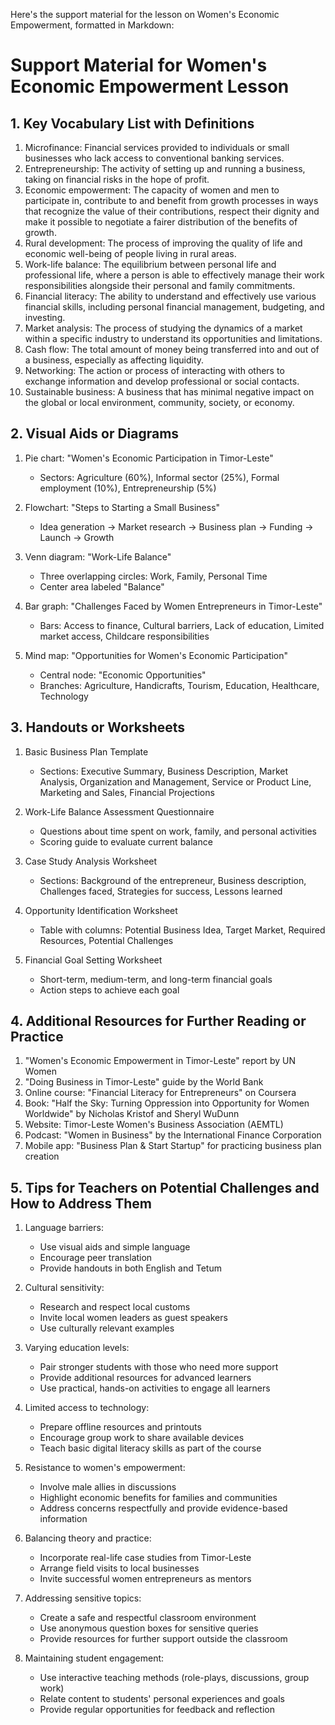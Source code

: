 Here's the support material for the lesson on Women's Economic Empowerment, formatted in Markdown:

# Support Material for Women's Economic Empowerment Lesson

## 1. Key Vocabulary List with Definitions

1. Microfinance: Financial services provided to individuals or small businesses who lack access to conventional banking services.
2. Entrepreneurship: The activity of setting up and running a business, taking on financial risks in the hope of profit.
3. Economic empowerment: The capacity of women and men to participate in, contribute to and benefit from growth processes in ways that recognize the value of their contributions, respect their dignity and make it possible to negotiate a fairer distribution of the benefits of growth.
4. Rural development: The process of improving the quality of life and economic well-being of people living in rural areas.
5. Work-life balance: The equilibrium between personal life and professional life, where a person is able to effectively manage their work responsibilities alongside their personal and family commitments.
6. Financial literacy: The ability to understand and effectively use various financial skills, including personal financial management, budgeting, and investing.
7. Market analysis: The process of studying the dynamics of a market within a specific industry to understand its opportunities and limitations.
8. Cash flow: The total amount of money being transferred into and out of a business, especially as affecting liquidity.
9. Networking: The action or process of interacting with others to exchange information and develop professional or social contacts.
10. Sustainable business: A business that has minimal negative impact on the global or local environment, community, society, or economy.

## 2. Visual Aids or Diagrams

1. Pie chart: "Women's Economic Participation in Timor-Leste"
   - Sectors: Agriculture (60%), Informal sector (25%), Formal employment (10%), Entrepreneurship (5%)

2. Flowchart: "Steps to Starting a Small Business"
   - Idea generation → Market research → Business plan → Funding → Launch → Growth

3. Venn diagram: "Work-Life Balance"
   - Three overlapping circles: Work, Family, Personal Time
   - Center area labeled "Balance"

4. Bar graph: "Challenges Faced by Women Entrepreneurs in Timor-Leste"
   - Bars: Access to finance, Cultural barriers, Lack of education, Limited market access, Childcare responsibilities

5. Mind map: "Opportunities for Women's Economic Participation"
   - Central node: "Economic Opportunities"
   - Branches: Agriculture, Handicrafts, Tourism, Education, Healthcare, Technology

## 3. Handouts or Worksheets

1. Basic Business Plan Template
   - Sections: Executive Summary, Business Description, Market Analysis, Organization and Management, Service or Product Line, Marketing and Sales, Financial Projections

2. Work-Life Balance Assessment Questionnaire
   - Questions about time spent on work, family, and personal activities
   - Scoring guide to evaluate current balance

3. Case Study Analysis Worksheet
   - Sections: Background of the entrepreneur, Business description, Challenges faced, Strategies for success, Lessons learned

4. Opportunity Identification Worksheet
   - Table with columns: Potential Business Idea, Target Market, Required Resources, Potential Challenges

5. Financial Goal Setting Worksheet
   - Short-term, medium-term, and long-term financial goals
   - Action steps to achieve each goal

## 4. Additional Resources for Further Reading or Practice

1. "Women's Economic Empowerment in Timor-Leste" report by UN Women
2. "Doing Business in Timor-Leste" guide by the World Bank
3. Online course: "Financial Literacy for Entrepreneurs" on Coursera
4. Book: "Half the Sky: Turning Oppression into Opportunity for Women Worldwide" by Nicholas Kristof and Sheryl WuDunn
5. Website: Timor-Leste Women's Business Association (AEMTL)
6. Podcast: "Women in Business" by the International Finance Corporation
7. Mobile app: "Business Plan & Start Startup" for practicing business plan creation

## 5. Tips for Teachers on Potential Challenges and How to Address Them

1. Language barriers:
   - Use visual aids and simple language
   - Encourage peer translation
   - Provide handouts in both English and Tetum

2. Cultural sensitivity:
   - Research and respect local customs
   - Invite local women leaders as guest speakers
   - Use culturally relevant examples

3. Varying education levels:
   - Pair stronger students with those who need more support
   - Provide additional resources for advanced learners
   - Use practical, hands-on activities to engage all learners

4. Limited access to technology:
   - Prepare offline resources and printouts
   - Encourage group work to share available devices
   - Teach basic digital literacy skills as part of the course

5. Resistance to women's empowerment:
   - Involve male allies in discussions
   - Highlight economic benefits for families and communities
   - Address concerns respectfully and provide evidence-based information

6. Balancing theory and practice:
   - Incorporate real-life case studies from Timor-Leste
   - Arrange field visits to local businesses
   - Invite successful women entrepreneurs as mentors

7. Addressing sensitive topics:
   - Create a safe and respectful classroom environment
   - Use anonymous question boxes for sensitive queries
   - Provide resources for further support outside the classroom

8. Maintaining student engagement:
   - Use interactive teaching methods (role-plays, discussions, group work)
   - Relate content to students' personal experiences and goals
   - Provide regular opportunities for feedback and reflection